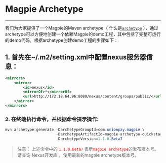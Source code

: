 

# Magpie Archetype
-----------------

我们为大家提供了一个Magpie的Maven archetype（ 什么是<font color=red>[`archetype`](http://maven.apache.org/guides/introduction/introduction-to-archetypes.html) </font> ），通过archetype可以方便地创建一个依赖Magpie的demo工程，其中包括了完整可运行的demo代码，根据archetype创建demo工程的步骤如下：

## 1. 首先在~/.m2/setting.xml中配置nexus服务器信息：

```xml
<mirrors>
    <mirror>
        <id>nexus</id>
        <mirrorOf>*</mirrorOf>
        <url>http://172.18.64.96:8080/nexus/content/groups/public/</url>
    </mirror>
</mirrors>
```

### 2. 在终端执行命令，并根据命令提示操作:

```java
mvn archetype:generate -DarchetypeGroupId=com.unionpay.magpie \
                       -DarchetypeArtifactId=magpie-archetype-quickstart \
                       -DarchetypeVersion=1.1.0.Beta7
```


>注意：
上述命令中的<font color=red> `1.1.0.Beta7`</font> 表示<font color=red>`magpie archetype`</font>的发布版本号。请查询 Nexus开发库 ，使用最新的magpie archetype版本号。
